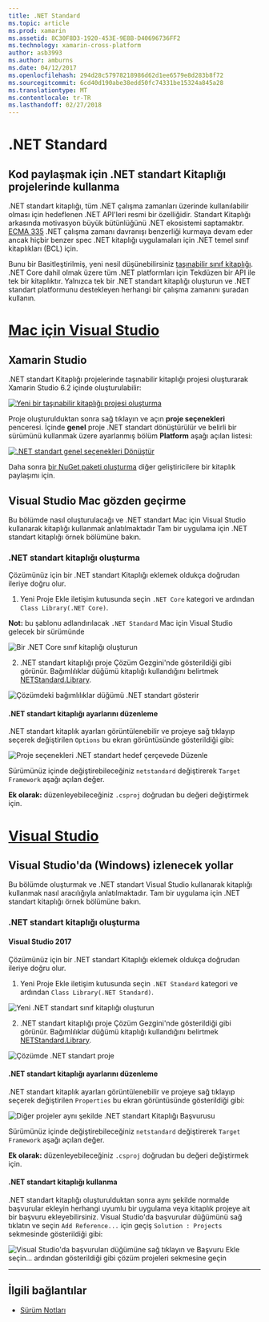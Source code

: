 ```yaml
---
title: .NET Standard
ms.topic: article
ms.prod: xamarin
ms.assetid: 8C30F8D3-1920-453E-9E8B-D40696736FF2
ms.technology: xamarin-cross-platform
author: asb3993
ms.author: amburns
ms.date: 04/12/2017
ms.openlocfilehash: 294d28c57978218986d62d1ee6579e8d283b8f72
ms.sourcegitcommit: 6cd40d190abe38edd50fc74331be15324a845a28
ms.translationtype: MT
ms.contentlocale: tr-TR
ms.lasthandoff: 02/27/2018
---
```

# <a name="net-standard"></a>.NET Standard

## <a name="using-net-standard-library-projects-to-share-code"></a>Kod paylaşmak için .NET standart Kitaplığı projelerinde kullanma

.NET standart kitaplığı, tüm .NET çalışma zamanları üzerinde kullanılabilir olması için hedeflenen .NET API'leri resmi bir özelliğidir. Standart Kitaplığı arkasında motivasyon büyük bütünlüğünü .NET ekosistemi saptamaktır.
[ECMA 335](https://github.com/dotnet/coreclr/blob/master/Documentation/project-docs/dotnet-standards.md) .NET çalışma zamanı davranışı benzerliği kurmaya devam eder ancak hiçbir benzer spec .NET kitaplığı uygulamaları için .NET temel sınıf kitaplıkları (BCL) için.

Bunu bir Basitleştirilmiş, yeni nesil düşünebilirsiniz [taşınabilir sınıf kitaplığı](https://msdn.microsoft.com/library/gg597391.aspx).
.NET Core dahil olmak üzere tüm .NET platformları için Tekdüzen bir API ile tek bir kitaplıktır. Yalnızca tek bir .NET standart kitaplığı oluşturun ve .NET standart platformunu destekleyen herhangi bir çalışma zamanını şuradan kullanın.

# <a name="visual-studio-for-mactabvsmac"></a>[Mac için Visual Studio](#tab/vsmac)

## <a name="xamarin-studio"></a>Xamarin Studio

.NET standart Kitaplığı projelerinde taşınabilir kitaplığı projesi oluşturarak Xamarin Studio 6.2 içinde oluşturulabilir:

[ ![](net-standard-images/xs01-sml.png "Yeni bir taşınabilir kitaplığı projesi oluşturma")](net-standard-images/xs01.png)

Proje oluşturulduktan sonra sağ tıklayın ve açın **proje seçenekleri** penceresi.
İçinde **genel** proje .NET standart dönüştürülür ve belirli bir sürümünü kullanmak üzere ayarlanmış bölüm **Platform** aşağı açılan listesi:

[ ![](net-standard-images/xs02-sml.png ".NET standart genel seçenekleri Dönüştür")](net-standard-images/xs02.png)

Daha sonra [bir NuGet paketi oluşturma](~/cross-platform/app-fundamentals/nuget-multiplatform-libraries/existing-library.md) diğer geliştiricilere bir kitaplık paylaşımı için.

## <a name="visual-studio-for-mac-walkthrough"></a>Visual Studio Mac gözden geçirme

Bu bölümde nasıl oluşturulacağı ve .NET standart Mac için Visual Studio kullanarak kitaplığı kullanmak anlatılmaktadır Tam bir uygulama için .NET standart kitaplığı örnek bölümüne bakın.

### <a name="creating-a-net-standard-library"></a>.NET standart kitaplığı oluşturma

Çözümünüz için bir .NET standart Kitaplığı eklemek oldukça doğrudan ileriye doğru olur.

1. Yeni Proje Ekle iletişim kutusunda seçin `.NET Core` kategori ve ardından `Class Library(.NET Core)`.

  **Not:** bu şablonu adlandırılacak `.NET Standard` Mac için Visual Studio gelecek bir sürümünde

  ![Bir .NET Core sınıf kitaplığı oluşturun](net-standard-images/vsm01.png)

2. .NET standart kitaplığı proje Çözüm Gezgini'nde gösterildiği gibi görünür. Bağımlılıklar düğümü kitaplığı kullandığını belirtmek [NETStandard.Library](https://www.nuget.org/packages/NETStandard.Library/).

  ![Çözümdeki bağımlılıklar düğümü .NET standart gösterir](net-standard-images/vsm02.png)

#### <a name="editing-net-standard-library-settings"></a>.NET standart kitaplığı ayarlarını düzenleme

.NET standart kitaplık ayarları görüntülenebilir ve projeye sağ tıklayıp seçerek değiştirilen `Options` bu ekran görüntüsünde gösterildiği gibi:

![Proje seçenekleri .NET standart hedef çerçevede Düzenle](net-standard-images/vsm03.png)

Sürümünüz içinde değiştirebileceğiniz `netstandard` değiştirerek `Target Framework` aşağı açılan değer.

**Ek olarak:** düzenleyebileceğiniz `.csproj` doğrudan bu değeri değiştirmek için.

# <a name="visual-studiotabvswin"></a>[Visual Studio](#tab/vswin)

## <a name="visual-studio-windows-walkthrough"></a>Visual Studio'da (Windows) izlenecek yollar

Bu bölümde oluşturmak ve .NET standart Visual Studio kullanarak kitaplığı kullanmak nasıl aracılığıyla anlatılmaktadır. Tam bir uygulama için .NET standart kitaplığı örnek bölümüne bakın.

### <a name="creating-a-net-standard-library"></a>.NET standart kitaplığı oluşturma

#### <a name="visual-studio-2017"></a>Visual Studio 2017

Çözümünüz için bir .NET standart Kitaplığı eklemek oldukça doğrudan ileriye doğru olur.

1. Yeni Proje Ekle iletişim kutusunda seçin `.NET Standard` kategori ve ardından `Class Library(.NET Standard)`.

  ![](net-standard-images/vs01.png "Yeni .NET standart sınıf kitaplığı oluşturun")

2. .NET standart kitaplığı proje Çözüm Gezgini'nde gösterildiği gibi görünür. Bağımlılıklar düğümü kitaplığı kullandığını belirtmek [NETStandard.Library](https://www.nuget.org/packages/NETStandard.Library/).

  ![](net-standard-images/vs02.png "Çözümde .NET standart proje")

#### <a name="editing-net-standard-library-settings"></a>.NET standart kitaplığı ayarlarını düzenleme

.NET standart kitaplık ayarları görüntülenebilir ve projeye sağ tıklayıp seçerek değiştirilen `Properties` bu ekran görüntüsünde gösterildiği gibi:

![](net-standard-images/vs03.png "Diğer projeler aynı şekilde .NET standart Kitaplığı Başvurusu")

Sürümünüz içinde değiştirebileceğiniz `netstandard` değiştirerek `Target Framework` aşağı açılan değer.

**Ek olarak:** düzenleyebileceğiniz `.csproj` doğrudan bu değeri değiştirmek için.

#### <a name="using-net-standard-library"></a>.NET standart kitaplığı kullanma

.NET standart kitaplığı oluşturulduktan sonra aynı şekilde normalde başvurular ekleyin herhangi uyumlu bir uygulama veya kitaplık projeye ait bir başvuru ekleyebilirsiniz. Visual Studio'da başvurular düğümünü sağ tıklatın ve seçin `Add Reference...` için geçiş `Solution : Projects` sekmesinde gösterildiği gibi:

![](net-standard-images/vs04.png "Visual Studio'da başvuruları düğümüne sağ tıklayın ve Başvuru Ekle seçin... ardından gösterildiği gibi çözüm projeleri sekmesine geçin")

-----


## <a name="related-links"></a>İlgili bağlantılar

- [Sürüm Notları](https://developer.xamarin.com/releases/studio/xamarin.studio_6.2/xamarin.studio_6.2/#.NET_Standard_Support)
